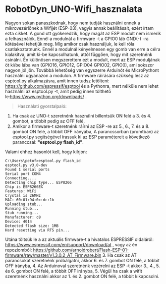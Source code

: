 # RobotDyn_UNO-Wifi_hasznalata

Nagyon sokan panaszkodnak, hogy nem tudják használni ennek a mikrovezérlőnek a Wifijét (ESP-03), vagyis annak beállításait, ezért írtam ezta cikket. A gond ott gyökeredzik, hogy magát az ESP modult nem ismerik a felhasználók. Ennél a modulnál a firmware -t a GPIO0 láb GND(-) -ra kötésével tehetjük meg. Míg amikor csak használjuk, le kell róla csatlakoztatnunk. Ennél a modulnál kényelmesen egy gomb van erre a célra kialakítva, amit ki-be kapcsolhatunk, attól függően, hogy mit szeretnénk csinálni. Én különösen megszerettem ezt a modult, mert az ESP moduljának öt ki/be lába van (GPIO16, GPIO12, GPIO04 GPIO02, GPIO0), ami sokszor nagyon jól jön. Továbbá lehetőség van egyszerre Arduinót és MicroPythont használni ugyanazon a modulon.
A firmware ráírására szükség lesz az esptool.py alkalmazásra, amit innen tudsz letölteni: https://github.com/espressif/esptool és a Pythonra, mert nélküle nem lehet használni az esptool.py -t, amit pedig innen tölthető le:https://www.python.org/downloads/ .
> Használati gyorstalpaló:

1. Ha csak az UNO-t szeretnénk használni billentsük ON felé a 3. és 4. gombot, a többit pedig az OFF felé,
2. Amikor a firmware-t szeretnénk ráírni az ESP -re az 5., 6., 7. és a 8. gombot ON felé, a többit OFF irányába,
A parancssorban (promtban) az esptool.py segitségével írassuk ki az ESP paramétereit a következő paranccsal: **"esptool.py flash_id"**. 

Valami ehhez hasonlót kell, hogy kiírjon:
```
C:\Users\petof>esptool.py flash_id
esptool.py v3.0-dev
Found 1 serial ports
Serial port COM4
Connecting....
Detecting chip type... ESP8266
Chip is ESP8266EX
Features: WiFi
Crystal is 26MHz
MAC: 60:01:94:0c:dc:1b
Uploading stub...
Running stub...
Stub running...
Manufacturer: c8
Device: 4014
Detected flash size: 1MB
Hard resetting via RTS pin...
```
Utána töltsük le a az aktuális firmware-t a hivatalos ESPRESSIF oldaláról: https://www.espressif.com/en/support/download/at , vagy az én repoziomból: https://github.com/arnoldrobert/Flash-ESP-01-firmware/raw/master/v1.3.0.2_AT_Firmware.bin
3. Ha csak az AT parancsokat szeretnénk próbálgatni, akkor 6. és 7. gombot ON felé, a többit OFF irányba,
4. Az Arduinoval szeretnénk vezérelni az ESP -t akkor 3., 4., 5. és 6. gombot ON felé, a többit OFF irányba,
5. Végül ha csak a wifit szeretnénk használni akkor az 1. és 2. gombot ON felé, a többit kikapcsolni.
